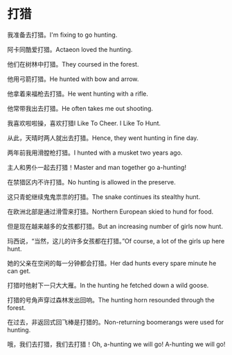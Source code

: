 # 打猎

<p><span class="chinese">我准备去打猎。</span><span class="english">I'm fixing to go hunting.</span></p>

<p><span class="chinese">阿卡同酷爱打猎。</span><span class="english">Actaeon loved the hunting.</span></p>

<p><span class="chinese">他们在树林中打猎。</span><span class="english">They coursed in the forest.</span></p>

<p><span class="chinese">他用弓箭打猎。</span><span class="english">He hunted with bow and arrow.</span></p>

<p><span class="chinese">他拿着来福枪去打猎。</span><span class="english">He went hunting with a rifle.</span></p>

<p><span class="chinese">他常带我出去打猎。</span><span class="english">He often takes me out shooting.</span></p>

<p><span class="chinese">我喜欢啦啦操，喜欢打猎</span><span class="english">I Like To Cheer. I Like To Hunt.</span></p>

<p><span class="chinese">从此，天晴时两人就出去打猎。</span><span class="english">Hence, they went hunting in fine day.</span></p>

<p><span class="chinese">两年前我用滑膛枪打猎。</span><span class="english">I hunted with a musket two years ago.</span></p>

<p><span class="chinese">主人和男仆一起去打猎！</span><span class="english">Master and man together go a-hunting!</span></p>

<p><span class="chinese">在禁猎区内不许打猎。</span><span class="english">No hunting is allowed in the preserve.</span></p>

<p><span class="chinese">这只青蛇继续鬼鬼祟祟的打猎。</span><span class="english">The snake continues its stealthy hunt.</span></p>

<p><span class="chinese">在欧洲北部是通过滑雪来打猎。</span><span class="english">Northern European skied to hund for food.</span></p>

<p><span class="chinese">但是现在越来越多的女孩都打猎。</span><span class="english">But an increasing number of girls now hunt.</span></p>

<p><span class="chinese">玛西说，“当然，这儿的许多女孩都在打猎。”</span><span class="english">Of course, a lot of the girls up here hunt.</span></p>

<p><span class="chinese">她的父亲在空闲的每一分钟都会打猎。</span><span class="english">Her dad hunts every spare minute he can get.</span></p>

<p><span class="chinese">打猎时他射下一只大大雁。</span><span class="english">In the hunting he fetched down a wild goose.</span></p>

<p><span class="chinese">打猎的号角声穿过森林发出回响。</span><span class="english">The hunting horn resounded through the forest.</span></p>

<p><span class="chinese">在过去，非返回式回飞棒是打猎的。</span><span class="english">Non-returning boomerangs were used for hunting.</span></p>

<p><span class="chinese">哦，我们去打猎，我们去打猎！</span><span class="english">Oh, a-hunting we will go! A-hunting we will go!</span></p>

